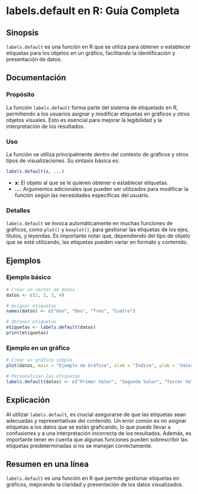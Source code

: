 <!--
Meta Description: # labels.default en R: Guía Completa ## Sinopsis `labels.default` es una función en R que se utiliza para obtener o establecer etiquetas para los obje...
Meta Keywords: etiquetas, que, labels, default, datos
-->

# labels.default en R: Guía Completa

## Sinopsis
`labels.default` es una función en R que se utiliza para obtener o establecer etiquetas para los objetos en un gráfico, facilitando la identificación y presentación de datos.

## Documentación
### Propósito
La función `labels.default` forma parte del sistema de etiquetado en R, permitiendo a los usuarios asignar y modificar etiquetas en gráficos y otros objetos visuales. Esto es esencial para mejorar la legibilidad y la interpretación de los resultados.

### Uso
La función se utiliza principalmente dentro del contexto de gráficos y otros tipos de visualizaciones. Su sintaxis básica es:

```R
labels.default(x, ...)
```

- **x**: El objeto al que se le quieren obtener o establecer etiquetas.
- **...**: Argumentos adicionales que pueden ser utilizados para modificar la función según las necesidades específicas del usuario.

### Detalles
`labels.default` se invoca automáticamente en muchas funciones de gráficos, como `plot()` y `boxplot()`, para gestionar las etiquetas de los ejes, títulos, y leyendas. Es importante notar que, dependiendo del tipo de objeto que se esté utilizando, las etiquetas pueden variar en formato y contenido.

## Ejemplos
### Ejemplo básico
```R
# Crear un vector de datos
datos <- c(1, 2, 3, 4)

# Asignar etiquetas
names(datos) <- c("Uno", "Dos", "Tres", "Cuatro")

# Obtener etiquetas
etiquetas <- labels.default(datos)
print(etiquetas)
```

### Ejemplo en un gráfico
```R
# Crear un gráfico simple
plot(datos, main = "Ejemplo de Gráfico", xlab = "Índice", ylab = "Valores")

# Personalizar las etiquetas
labels.default(datos) <- c("Primer Valor", "Segundo Valor", "Tercer Valor", "Cuarto Valor")
```

## Explicación
Al utilizar `labels.default`, es crucial asegurarse de que las etiquetas sean adecuadas y representativas del contenido. Un error común es no asignar etiquetas a los datos que se están graficando, lo que puede llevar a confusiones y a una interpretación incorrecta de los resultados. Además, es importante tener en cuenta que algunas funciones pueden sobrescribir las etiquetas predeterminadas si no se manejan correctamente.

## Resumen en una línea
`labels.default` es una función en R que permite gestionar etiquetas en gráficos, mejorando la claridad y presentación de los datos visualizados.